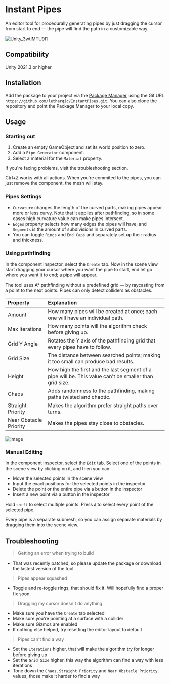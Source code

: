 # Instant Pipes

An editor tool for procedurally generating pipes by just dragging the cursor from start to end — the pipe will find the path in a customizable way.

![Unity_3wtlMTU9I1](https://github.com/letharqic/InstantPipes/assets/44412176/912f3879-1d82-4408-8cef-2698b82608a0)

## Compatibility

Unity 2021.3 or higher.

## Installation

Add the package to your project via the [Package Manager](https://docs.unity3d.com/Manual/upm-ui.html) using the Git URL
`https://github.com/letharqic/InstantPipes.git`. You can also clone the repository and point the Package Manager to your local copy.

## Usage

### Starting out

1. Create an empty GameObject and set its world position to zero.
2. Add a `Pipe Generator` component.
3. Select a material for the `Material` property.

If you're facing problems, visit the troubleshooting section.

Ctrl+Z works with all actions. When you're commited to the pipes, you can just remove the component, the mesh will stay.

### Pipes Settings

- `Curvature` changes the length of the curved parts, making pipes appear more or less curvy. Note that it applies after pathfinding, so in some cases high curvature value can make pipes intersect.
- `Edges` property selects how many edges the pipes will have, and `Segments` is the amount of subdivisions in curved parts. 
- You can toggle `Rings` and `End Caps` and separately set up their radius and thickness.

### Using pathfinding

In the component inspector, select the `Create` tab. Now in the scene view start dragging your cursor where you want the pipe to start, end let go where you want it to end; a pipe will appear.

The tool uses A* pathfinding without a predefined grid — by raycasting from a point to the next points. Pipes can only detect colliders as obstacles.

Property | Explanation
:- | :-
Amount | How many pipes will be created at once; each one will have an individual path.
Max Iterations | How many points will the algorithm check before giving up.
Grid Y Angle | Rotates the Y axis of the pathfinding grid that every pipes have to follow.
Grid Size | The distance between searched points; making it too small can produce bad results.
Height | How high the first and the last segment of a pipe will be. This value can't be smaller than grid size.
Chaos | Adds randomness to the pathfinding, making paths twisted and chaotic.
Straight Priority | Makes the algorithm prefer straight paths over turns.
Near Obstacle Priority | Makes the pipes stay close to obstacles.

![image](https://github.com/letharqic/InstantPipes/assets/44412176/a076dcf6-21d2-46b1-80c9-70cdbd59b00e)

### Manual Editing

In the component inspector, select the `Edit` tab. Select one of the points in the scene view by clicking on it, and then you can:
- Move the selected points in the scene view
- Input the exact positions for the selected points in the inspector
- Delete the point or the entire pipe via a button in the inspector
- Insert a new point via a button in the inspector

Hold `shift` to select multiple points. Press `A` to select every point of the selected pipe.

Every pipe is a separate submesh, so you can assign separate materials by dragging them into the scene view.

## Troubleshooting

> Getting an error when trying to build

- That was recently patched, so please update the package or download the lastest version of the tool.

> Pipes appear squashed

- Toggle and re-toggle rings, that should fix it. Will hopefully find a proper fix soon.

> Dragging my cursor doesn't do anything

- Make sure you have the `Create` tab selected
- Make sure you're pointing at a surface with a collider
- Make sure Gizmos are enabled
- If nothing else helped, try resetting the editor layout to default

> Pipes can't find a way

- Set the `Iterations` higher, that will make the algorithm try for longer before giving up
- Set the `Grid Size` higher, this way the algorithm can find a way with less iterations
- Tone down the `Chaos`, `Straight Priority` and `Near Obstacle Priority` values, those make it harder to find a way
